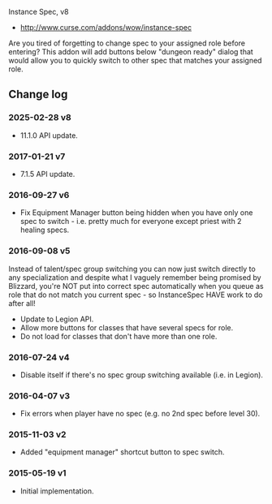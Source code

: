 Instance Spec, v8

* http://www.curse.com/addons/wow/instance-spec

Are you tired of forgetting to change spec to your assigned role before entering? This addon will add buttons below "dungeon ready" dialog that would allow you to quickly switch to other spec that matches your assigned role.

## Change log

### 2025-02-28 v8
* 11.1.0 API update.

### 2017-01-21 v7
* 7.1.5 API update.

### 2016-09-27 v6
* Fix Equipment Manager button being hidden when you have only one spec to switch - i.e. pretty much for everyone except priest with 2 healing specs.

### 2016-09-08 v5
Instead of talent/spec group switching you can now just switch directly to any specialization and despite what I vaguely remember being promised by Blizzard, you're NOT put into correct spec automatically when you queue as role that do not match you current spec - so InstanceSpec HAVE work to do after all!

* Update to Legion API.
* Allow more buttons for classes that have several specs for role.
* Do not load for classes that don't have more than one role.

### 2016-07-24 v4
* Disable itself if there's no spec group switching available (i.e. in Legion).

### 2016-04-07 v3
* Fix errors when player have no spec (e.g. no 2nd spec before level 30).

### 2015-11-03 v2
* Added "equipment manager" shortcut button to spec switch.

### 2015-05-19 v1
* Initial implementation.